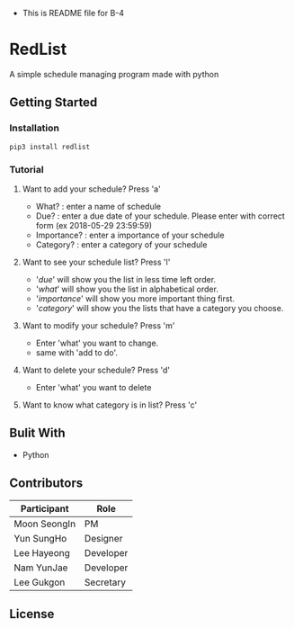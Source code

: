 * This is README file for B-4

# RedList
A simple schedule managing program made with python

## Getting Started
### Installation
```
pip3 install redlist
```

### Tutorial
1. Want to add your schedule? Press 'a'
   - What? : enter a name of schedule
   - Due? : enter a due date of your schedule. Please enter with correct form (ex 2018-05-29 23:59:59)
   - Importance? : enter a importance of your schedule
   - Category? : enter a category of your schedule

2. Want to see your schedule list? Press 'l'
   - '*due*' will show you the list in less time left order.
   - '*what*' will show you the list in alphabetical order.
   - '*importance*' will show you more important thing first.
   - '*category*' will show you the lists that have a category you choose.

3. Want to modify your schedule? Press 'm'
   - Enter 'what' you want to change.
   - same with 'add to do'.

4. Want to delete your schedule? Press 'd'
   - Enter 'what' you want to delete

5. Want to know what category is in list? Press 'c'


## Bulit With
- Python


## Contributors
| Participant    | Role      |
|----------------|-----------|
| Moon SeongIn   | PM        |
| Yun SungHo     | Designer  |
| Lee Hayeong    | Developer |
| Nam YunJae     | Developer |
| Lee Gukgon     | Secretary |

## License
